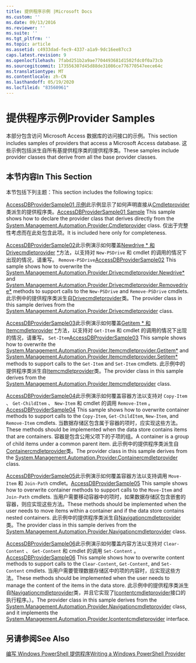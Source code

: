 ```yaml
---
title: 提供程序示例 |Microsoft Docs
ms.custom: ''
ms.date: 09/13/2016
ms.reviewer: ''
ms.suite: ''
ms.tgt_pltfrm: ''
ms.topic: article
ms.assetid: c4933dad-fec9-4337-a1a9-9dc16ee87cc3
caps.latest.revision: 9
ms.openlocfilehash: 7fabd251b2a9ae7704493681d1502fdc0f0a73cb
ms.sourcegitcommit: 173556307d45d88de31086ce776770547eece64c
ms.translationtype: MT
ms.contentlocale: zh-CN
ms.lasthandoff: 05/19/2020
ms.locfileid: "83560961"
---
```

# <a name="provider-samples"></a><span data-ttu-id="f9789-102">提供程序示例</span><span class="sxs-lookup"><span data-stu-id="f9789-102">Provider Samples</span></span>

<span data-ttu-id="f9789-103">本部分包含访问 Microsoft Access 数据库的访问接口的示例。</span><span class="sxs-lookup"><span data-stu-id="f9789-103">This section includes samples of providers that access a Microsoft Access database.</span></span> <span data-ttu-id="f9789-104">这些示例包括派生自所有基提供程序类的提供程序类。</span><span class="sxs-lookup"><span data-stu-id="f9789-104">These samples include provider classes that derive from all the base provider classes.</span></span>

## <a name="in-this-section"></a><span data-ttu-id="f9789-105">本节内容</span><span class="sxs-lookup"><span data-stu-id="f9789-105">In This Section</span></span>

<span data-ttu-id="f9789-106">本节包括下列主题：</span><span class="sxs-lookup"><span data-stu-id="f9789-106">This section includes the following topics:</span></span>

<span data-ttu-id="f9789-107">[AccessDBProviderSample01 示例](./accessdbprovidersample01.md)此示例显示了如何声明直接从[Cmdletprovider](/dotnet/api/System.Management.Automation.Provider.CmdletProvider)类派生的提供程序类。</span><span class="sxs-lookup"><span data-stu-id="f9789-107">[AccessDBProviderSample01 Sample](./accessdbprovidersample01.md) This sample shows how to declare the provider class that derives directly from the [System.Management.Automation.Provider.Cmdletprovider](/dotnet/api/System.Management.Automation.Provider.CmdletProvider) class.</span></span> <span data-ttu-id="f9789-108">仅出于完整性考虑而在此处包含此项。</span><span class="sxs-lookup"><span data-stu-id="f9789-108">It is included here only for completeness.</span></span>

<span data-ttu-id="f9789-109">[AccessDBProviderSample02](./accessdbprovidersample02.md)此示例演示如何覆盖[Newdrive \* 和 Drivecmdletprovider](/dotnet/api/System.Management.Automation.Provider.DriveCmdletProvider.NewDrive) [\*](/dotnet/api/System.Management.Automation.Provider.DriveCmdletProvider.RemoveDrive)方法，以支持对 `New-PSDrive` 和 cmdlet 的调用的情况下出现的情况，请重写。 `Remove-PSDrive`</span><span class="sxs-lookup"><span data-stu-id="f9789-109">[AccessDBProviderSample02](./accessdbprovidersample02.md) This sample shows how to overwrite the [System.Management.Automation.Provider.Drivecmdletprovider.Newdrive\*](/dotnet/api/System.Management.Automation.Provider.DriveCmdletProvider.NewDrive) and [System.Management.Automation.Provider.Drivecmdletprovider.Removedrive\*](/dotnet/api/System.Management.Automation.Provider.DriveCmdletProvider.RemoveDrive) methods to support calls to the `New-PSDrive` and `Remove-PSDrive` cmdlets.</span></span> <span data-ttu-id="f9789-110">此示例中的提供程序类派生自[Drivecmdletprovider](/dotnet/api/System.Management.Automation.Provider.DriveCmdletProvider)类。</span><span class="sxs-lookup"><span data-stu-id="f9789-110">The provider class in this sample derives from the [System.Management.Automation.Provider.Drivecmdletprovider](/dotnet/api/System.Management.Automation.Provider.DriveCmdletProvider) class.</span></span>

<span data-ttu-id="f9789-111">[AccessDBProviderSample03](./accessdbprovidersample03.md)此示例演示如何覆盖[Getitem \* 和 Itemcmdletprovider](/dotnet/api/System.Management.Automation.Provider.ItemCmdletProvider.GetItem) [\*](/dotnet/api/System.Management.Automation.Provider.ItemCmdletProvider.SetItem)方法，以支持对 `Get-Item` 和 cmdlet 的调用的情况下出现的情况，请重写。 `Set-Item`</span><span class="sxs-lookup"><span data-stu-id="f9789-111">[AccessDBProviderSample03](./accessdbprovidersample03.md) This sample shows how to overwrite the [System.Management.Automation.Provider.Itemcmdletprovider.Getitem\*](/dotnet/api/System.Management.Automation.Provider.ItemCmdletProvider.GetItem) and [System.Management.Automation.Provider.Itemcmdletprovider.Setitem\*](/dotnet/api/System.Management.Automation.Provider.ItemCmdletProvider.SetItem) methods to support calls to the `Get-Item` and `Set-Item` cmdlets.</span></span> <span data-ttu-id="f9789-112">此示例中的提供程序类派生自[Itemcmdletprovider](/dotnet/api/System.Management.Automation.Provider.ItemCmdletProvider)类。</span><span class="sxs-lookup"><span data-stu-id="f9789-112">The provider class in this sample derives from the [System.Management.Automation.Provider.Itemcmdletprovider](/dotnet/api/System.Management.Automation.Provider.ItemCmdletProvider) class.</span></span>

<span data-ttu-id="f9789-113">[AccessDBProviderSample04](./accessdbprovidersample04.md)此示例演示如何覆盖容器方法以支持对 `Copy-Item` 、 `Get-ChildItem` 、 `New-Item` 和 cmdlet 的调用 `Remove-Item` 。</span><span class="sxs-lookup"><span data-stu-id="f9789-113">[AccessDBProviderSample04](./accessdbprovidersample04.md) This sample shows how to overwrite container methods to support calls to the `Copy-Item`, `Get-ChildItem`, `New-Item`, and `Remove-Item` cmdlets.</span></span> <span data-ttu-id="f9789-114">当数据存储区包含属于容器的项时，应实现这些方法。</span><span class="sxs-lookup"><span data-stu-id="f9789-114">These methods should be implemented when the data store contains items that are containers.</span></span> <span data-ttu-id="f9789-115">容器是包含公用父项下的子项的组。</span><span class="sxs-lookup"><span data-stu-id="f9789-115">A container is a group of child items under a common parent item.</span></span> <span data-ttu-id="f9789-116">此示例中的提供程序类派生自[Containercmdletprovider](/dotnet/api/System.Management.Automation.Provider.ContainerCmdletProvider)类。</span><span class="sxs-lookup"><span data-stu-id="f9789-116">The provider class in this sample derives from the [System.Management.Automation.Provider.Containercmdletprovider](/dotnet/api/System.Management.Automation.Provider.ContainerCmdletProvider) class.</span></span>

<span data-ttu-id="f9789-117">[AccessDBProviderSample05](./accessdbprovidersample05.md)此示例演示如何覆盖容器方法以支持调用 `Move-Item` 和 `Join-Path` cmdlet。</span><span class="sxs-lookup"><span data-stu-id="f9789-117">[AccessDBProviderSample05](./accessdbprovidersample05.md) This sample shows how to overwrite container methods to support calls to the `Move-Item` and `Join-Path` cmdlets.</span></span> <span data-ttu-id="f9789-118">当用户需要移动容器中的项时，如果数据存储区包含嵌套的容器，则应实现这些方法。</span><span class="sxs-lookup"><span data-stu-id="f9789-118">These methods should be implemented when the user needs to move items within a container and if the data store contains nested containers.</span></span> <span data-ttu-id="f9789-119">此示例中的提供程序类派生自[Navigationcmdletprovider](/dotnet/api/System.Management.Automation.Provider.NavigationCmdletProvider)类。</span><span class="sxs-lookup"><span data-stu-id="f9789-119">The provider class in this sample derives from the [System.Management.Automation.Provider.Navigationcmdletprovider](/dotnet/api/System.Management.Automation.Provider.NavigationCmdletProvider) class.</span></span>

<span data-ttu-id="f9789-120">[AccessDBProviderSample06](./accessdbprovidersample06.md)此示例演示如何覆盖内容方法以支持对 `Clear-Content` 、 `Get-Content` 和 cmdlet 的调用 `Set-Content` 。</span><span class="sxs-lookup"><span data-stu-id="f9789-120">[AccessDBProviderSample06](./accessdbprovidersample06.md) This sample shows how to overwrite content methods to support calls to the `Clear-Content`, `Get-Content`, and `Set-Content` cmdlets.</span></span> <span data-ttu-id="f9789-121">当用户需要管理数据存储区中的项的内容时，应实现这些方法。</span><span class="sxs-lookup"><span data-stu-id="f9789-121">These methods should be implemented when the user needs to manage the content of the items in the data store.</span></span> <span data-ttu-id="f9789-122">此示例中的提供程序类派生自[Navigationcmdletprovider](/dotnet/api/System.Management.Automation.Provider.NavigationCmdletProvider)类，并且它实现了[Icontentcmdletprovider](/dotnet/api/System.Management.Automation.Provider.IContentCmdletProvider)接口的执行程序。）。</span><span class="sxs-lookup"><span data-stu-id="f9789-122">The provider class in this sample derives from the [System.Management.Automation.Provider.Navigationcmdletprovider](/dotnet/api/System.Management.Automation.Provider.NavigationCmdletProvider) class, and it implements the [System.Management.Automation.Provider.Icontentcmdletprovider](/dotnet/api/System.Management.Automation.Provider.IContentCmdletProvider) interface.</span></span>

## <a name="see-also"></a><span data-ttu-id="f9789-123">另请参阅</span><span class="sxs-lookup"><span data-stu-id="f9789-123">See Also</span></span>

[<span data-ttu-id="f9789-124">编写 Windows PowerShell 提供程序</span><span class="sxs-lookup"><span data-stu-id="f9789-124">Writing a Windows PowerShell Provider</span></span>](./writing-a-windows-powershell-provider.md)
